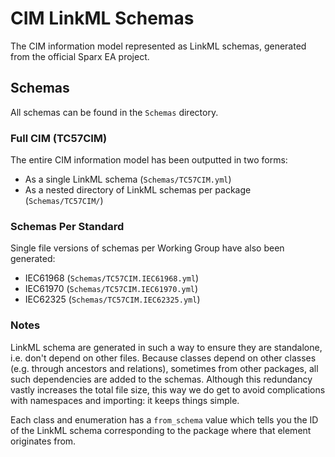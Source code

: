 # CIM LinkML Schemas

The CIM information model represented as LinkML schemas, generated from the official Sparx EA project.

## Schemas
All schemas can be found in the `Schemas` directory.

### Full CIM (TC57CIM)
The entire CIM information model has been outputted in two forms:

* As a single LinkML schema (`Schemas/TC57CIM.yml`)
* As a nested directory of LinkML schemas per package (`Schemas/TC57CIM/`)

### Schemas Per Standard
Single file versions of schemas per Working Group have also been generated:

* IEC61968 (`Schemas/TC57CIM.IEC61968.yml`)
* IEC61970 (`Schemas/TC57CIM.IEC61970.yml`)
* IEC62325 (`Schemas/TC57CIM.IEC62325.yml`)

### Notes
LinkML schema are generated in such a way to ensure they are standalone, i.e. don't depend on other files. Because classes depend on other classes (e.g. through ancestors and relations), sometimes from other packages, all such dependencies are added to the schemas. Although this redundancy vastly increases the total file size, this way we do get to avoid complications with namespaces and importing: it keeps things simple.

Each class and enumeration has a `from_schema` value which tells you the ID of the LinkML schema corresponding to the package where that element originates from.
